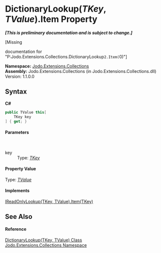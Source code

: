 # DictionaryLookup(*TKey*, *TValue*).Item Property 
 _**\[This is preliminary documentation and is subject to change.\]**_

\[Missing <summary> documentation for "P:Jodo.Extensions.Collections.DictionaryLookup`2.Item(`0)"\]

**Namespace:**&nbsp;<a href="N_Jodo_Extensions_Collections">Jodo.Extensions.Collections</a><br />**Assembly:**&nbsp;Jodo.Extensions.Collections (in Jodo.Extensions.Collections.dll) Version: 1.1.0.0

## Syntax

**C#**<br />
``` C#
public TValue this[
	TKey key
] { get; }
```


#### Parameters
&nbsp;<dl><dt>key</dt><dd>Type: <a href="T_Jodo_Extensions_Collections_DictionaryLookup_2">*TKey*</a><br /></dd></dl>

#### Property Value
Type: <a href="T_Jodo_Extensions_Collections_DictionaryLookup_2">*TValue*</a>

#### Implements
<a href="P_Jodo_Extensions_Collections_IReadOnlyLookup_2_Item">IReadOnlyLookup(TKey, TValue).Item(TKey)</a><br />

## See Also


#### Reference
<a href="T_Jodo_Extensions_Collections_DictionaryLookup_2">DictionaryLookup(TKey, TValue) Class</a><br /><a href="N_Jodo_Extensions_Collections">Jodo.Extensions.Collections Namespace</a><br />